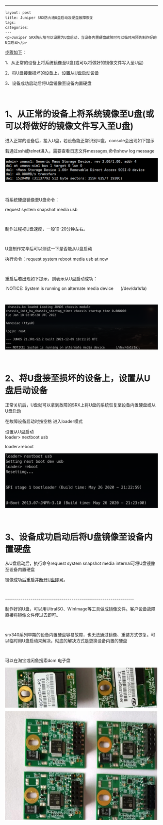 ---
    layout: post
    title: Juniper SRX防火墙U盘启动及硬盘故障恢复
    tags:
    categories:
    ---
    <p>Juniper SRX防火墙可以设置为U盘启动，当设备内置硬盘故障时可以临时用预先制作好的U盘启动</p>
<p><a href="https://www.cnblogs.com/id404/" target="_blank">步骤如下</a>：</p>
<p>1、从正常的设备上将系统镜像至U盘(或可以将做好的镜像文件写入至U盘)</p>
<p>2、将U盘接至损坏的设备上，设置从U盘启动设备</p>
<p>3、设备成功启动后将U盘镜像至设备内置硬盘</p>
<p>&nbsp;</p>
<h1><strong>1、从正常的设备上将系统镜像至U盘(或可以将做好的镜像文件写入至U盘)</strong></h1>
<p>进入正常的设备后，接入U盘，若设备能正常识别U盘，console会出现如下提示</p>
<p>若通过ssh或telnet进入，需要查看日志文件messages,命令show log message</p>
<p><img src="/images/blog/725676-20220118104115008-1055795944.png" alt="" /></p>
<p>&nbsp;</p>
<p>将系统硬盘镜像至U盘命令：</p>
<p>request system snapshot media usb</p>
<p>&nbsp;</p>
<p>制作过程视U盘速度，一般10-20分钟左右。</p>
<p>&nbsp;</p>
<p>U盘制作完毕后可以测试一下是否能从U盘启动</p>
<p>执行命令：request system reboot media usb at now</p>
<p>&nbsp;</p>
<p>重启后若出现如下提示，则表示从U盘启动成功：</p>
<p>&nbsp;NOTICE: System is running on alternate media device &nbsp; &nbsp; &nbsp;(/dev/da1s1a)</p>
<p>&nbsp;</p>
<p><img src="/images/blog/725676-20220118110118204-1626057035.png" alt="" /></p>
<p>&nbsp;</p>
<h1>2、将U盘接至损坏的设备上，设置从U盘启动设备</h1>
<p>正常关机后，U盘就可以拿到故障的SRX上将U盘的系统恢复至设备内置硬盘或从U盘启动</p>
<p>在故障设备启动时按空格 进入loader模式</p>
<p>设置从U盘启动<br />loader&gt; nextboot usb</p>
<p>loader&gt;reboot</p>
<p><img src="/images/blog/725676-20220118110348537-2019525044.png" alt="" /></p>
<p>&nbsp;</p>
<h1>3、设备成功启动后将U盘镜像至设备内置硬盘</h1>
<p>从U盘启动后，执行命令request system snapshot media internal可将U盘镜像至设备内置硬盘</p>
<p>镜像成功后重启并<a href="https://www.cnblogs.com/id404/" target="_blank">断开U盘即可</a>。</p>
<p>&nbsp;</p>
<p>------------------------------------------------------------------</p>
<p>制作好的U盘，可以用UltraISO、WinImage等工具做成镜像文件。客户设备故障直接将镜像文件传过去即可。</p>
<p>&nbsp;</p>
<p>srx340系列早期的设备内置硬盘容易故障，也无法通过镜像、重装方式恢复。可以临时用U盘启动来解决，彻底的解决方式是更换设备内置的硬盘</p>
<p>&nbsp;</p>
<p>可以在淘宝或闲鱼搜索dom 电子盘</p>
<p><img src="/images/blog/725676-20220118133419193-1726122228.png" alt="" width="568" height="502" /></p>
<p>&nbsp;</p>
    
